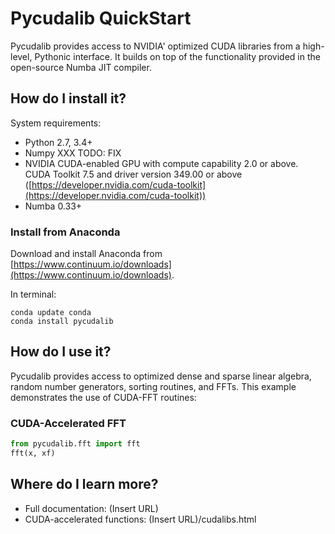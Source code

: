 # Pycudalib QuickStart

Pycudalib provides access to NVIDIA' optimized CUDA libraries
from a high-level, Pythonic interface. It builds on top of the functionality
provided in the open-source Numba JIT compiler.


## How do I install it?

System requirements:

* Python 2.7, 3.4+
* Numpy XXX TODO: FIX
* NVIDIA CUDA-enabled GPU with compute
  capability 2.0 or above. CUDA Toolkit 7.5 and driver version 349.00 or above
  ([https://developer.nvidia.com/cuda-toolkit](https://developer.nvidia.com/cuda-toolkit))
* Numba 0.33+

### Install from Anaconda

Download and install Anaconda from
[https://www.continuum.io/downloads](https://www.continuum.io/downloads).

In terminal:

```
conda update conda
conda install pycudalib
```

## How do I use it?

Pycudalib provides access to optimized dense and sparse linear algebra, random
number generators, sorting routines, and FFTs. This example demonstrates the use
of CUDA-FFT routines:


### CUDA-Accelerated FFT

```python
from pycudalib.fft import fft
fft(x, xf)
```

## Where do I learn more?

* Full documentation: (Insert URL)
* CUDA-accelerated functions: (Insert URL)/cudalibs.html
